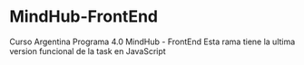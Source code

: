 # MindHub-FrontEnd
Curso Argentina Programa 4.0 MindHub - FrontEnd
Esta rama tiene la ultima version funcional de la task en JavaScript
